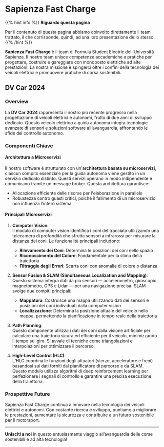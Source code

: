 # Sapienza Fast Charge

{{% hint info %}}
<i class="fa-solid fa-circle-info" style="color: #74C0FC;"></i> **Riguardo questa pagina**

Per il contenuto di questa pagina abbiamo coinvolto direttamente il team trattato, il che corrisponde, quindi, ad una loro presentazione dello stesso.
{{% /hint %}}

**Sapienza Fast Charge** è il team di Formula Student Electric dell’Università Sapienza. Il nostro team unisce competenze accademiche e pratiche per progettare, costruire e gareggiare con monoposto elettriche ad alte prestazioni. La nostra missione è spingerci oltre i confini della tecnologia dei veicoli elettrici e promuovere pratiche di corsa sostenibili.

## DV Car 2024

### Overview

La **DV Car 2024** rappresenta il nostro più recente progresso nella progettazione di veicoli elettrici e autonomi, frutto di due anni di sviluppo dedicato. Questo veicolo elettrico a guida autonoma integra tecnologie avanzate di sensori e soluzioni software all’avanguardia, affrontando le sfide del controllo autonomo.

### Componenti Chiave

#### Architettura a Microservizi

Il nostro software è strutturato con un'**architettura basata su microservizi**, ciascun compito essenziale per la guida autonoma viene gestito in un servizio dedicato distinto. Questi servizi operano in modo indipendente e comunicano tramite un message broker. Questa architettura garantisce:

- Allocazione efficiente delle risorse per l'elaborazione in parallelo
- Robustezza contro guasti critici, poiché il fallimento di un microservizio non influenza l'intero sistema

#### Principali Microservizi

1. **Computer Vision**:  
   Il modulo di computer vision identifica i coni del tracciato utilizzando una telecamera di profondità che sfrutta sensori a infrarossi per misurare la distanza dei coni. Le funzionalità principali includono:
   - **Rilevamento dei Coni**: Determina le posizioni dei coni nello spazio
   - **Riconoscimento del Colore**: Fondamentale per la stima della traiettoria
   - **Filtraggio degli Errori**: Scarta coni con anomalie di colore o distanza

2. **Sensor Fusion & SLAM (Simultaneous Localization and Mapping)**:  
   Questo sistema integra dati da più sensori — accelerometro, giroscopio, magnetometro, GPS e Lidar — per una navigazione precisa. SLAM svolge due compiti principali:
   - **Mappatura**: Costruisce una mappa utilizzando dati dei sensori e posizioni dei coni individuati dalla computer vision
   - **Localizzazione**: Determina la posizione attuale del veicolo nella mappa, permettendo la pianificazione in tempo reale della traiettoria

3. **Path Planning**:  
   Questo componente utilizza i dati dei coni dalla visione artificiale per calcolare una traiettoria sicura ed efficiente per il veicolo, minimizzando il tempo sul giro. Si avvale di tecniche come triangolazioni e interpolazioni per ottimizzare il percorso.

4. **High-Level Control (HLC)**:  
   L’HLC coordina le funzioni degli attuatori (sterzo, acceleratore e freni) basandosi sui dati forniti dal pianificatore di percorso e da SLAM. Questo modulo utilizza algoritmi di deep reinforcement learning per perfezionare i segnali di controllo e garantire una precisa esecuzione della traiettoria.

### Prospettive Future

Sapienza Fast Charge continua a innovare nella tecnologia dei veicoli elettrici e autonomi. Con costante ricerca e sviluppo, puntiamo a migliorare le prestazioni, aumentare la sicurezza e contribuire a un futuro sostenibile per il motorsport.

---

**Unisciti a noi** in questo entusiasmante viaggio all’avanguardia delle corse sostenibili e ad alta tecnologia!
